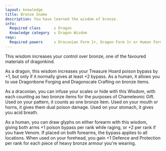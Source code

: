 ```yaml
---
layout: knowledge
title: Bronze Snake
description: You have learned the wisdom of bronze.
info:
  Required class      : Dragon
  Knowledge category  : Dragon Wisdom
reqs:
  Required powers     : Draconian Form 1+, Dragon Form 1+ or Human Form 1+
---
```


This wisdom increases your control over bronze, one of the favoured materials 
of dragonkind.

As a dragon, this wisdom increases your Treasure Hoard poison bypass by +1, but
only if it normally gives at least +2 bypass.  As a human, it allows you to use
Dragonbone Forging and Dragonscale Crafting on bronze items.

As a draconian, you can infuse your scales or hide with this Wisdom, with each 
counting as two bronze items for the purposes of Chameleonic Gift.  Used on 
your pattern, it counts as one bronze item.  Used on your mouth or horns, it 
gives them dual poison damage.  Used on your stomach, it gives you acid breath.

As a human, you can draw glyphs on either forearm with this wisdom, giving both
arms +1 poison bypass per rank while raging, or +2 per rank if you have Venom. 
If placed on both forearms, the bypass applies to all locations.  When used on 
your forehead, you gain +1 Defence and Protection per rank for each piece of 
heavy bronze armour you're wearing.